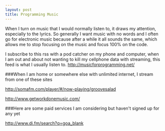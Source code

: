 ```yaml
---
layout: post
title: Programming Music
---
```


When I turn on music that I would normally listen to, it draws my attention, especially to the lyrics. So generally I want music with no words and I often go for electronic music because after a while it all sounds the same, which allows me to stop focusing on the music and focus 100% on the code.

I subscribe to this rss with a pod catcher on my phone and computer, when I am out and about not wanting to kill my cellphone data with streaming, this feed is what I usually listen to.
http://musicforprogramming.net/

###When I am home or somewhere else with unlimited internet, I stream from one of these sites

<a href="http://somafm.com/player/#/now-playing/groovesalad" target="_blank">http://somafm.com/player/#/now-playing/groovesalad</a>

<a href="http://www.getworkdonemusic.com/" target="_blank">http://www.getworkdonemusic.com/</a>

###Here are some paid services I am considering but haven't signed up for any yet

<a href="http://www.di.fm/search?q=goa" target="_blank">http://www.di.fm/search?q=goa_blank</a>
